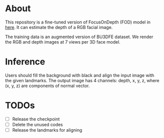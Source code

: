 # About
This repository is a fine-tuned version of FocusOnDepth (FOD) model in [here](https://github.com/antocad/FocusOnDepth).
It can estimate the depth of a RGB facial image.

The training data is an augmented version of BU3DFE dataset.
We render the RGB and depth images at 7 views per 3D face model.

# Inference
Users should fill the background with black and align the input image with the given landmarks.
The output image has 4 channels: depth, x, y, z, where (x, y, z) are components of normal vector.

# TODOs
- [ ] Release the checkpoint
- [ ] Delete the unused codes
- [ ] Release the landmarks for aligning
